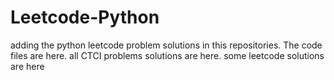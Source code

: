 # Leetcode-Python
adding the python leetcode problem solutions in this repositories. 
The code files are here.
all CTCI problems solutions are here.
some leetcode solutions are here





























